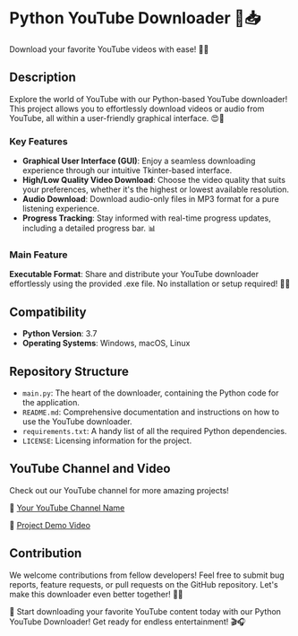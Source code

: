 <h1>Python YouTube Downloader 🎥📥</h1>

<p>Download your favorite YouTube videos with ease! 🚀✨</p>

<h2>Description</h2>

<p>Explore the world of YouTube with our Python-based YouTube downloader! This project allows you to effortlessly download videos or audio from YouTube, all within a user-friendly graphical interface. 😍🎉</p>

<h3>Key Features</h3>

<ul>
  <li><strong>Graphical User Interface (GUI)</strong>: Enjoy a seamless downloading experience through our intuitive Tkinter-based interface.</li>
  <li><strong>High/Low Quality Video Download</strong>: Choose the video quality that suits your preferences, whether it's the highest or lowest available resolution.</li>
  <li><strong>Audio Download</strong>: Download audio-only files in MP3 format for a pure listening experience.</li>
  <li><strong>Progress Tracking</strong>: Stay informed with real-time progress updates, including a detailed progress bar. 📊</li>
</ul>

<h3>Main Feature</h3>

<p><strong>Executable Format</strong>: Share and distribute your YouTube downloader effortlessly using the provided .exe file. No installation or setup required! 💯💼</p>

<h2>Compatibility</h2>

<ul>
  <li><strong>Python Version</strong>: 3.7</li>
  <li><strong>Operating Systems</strong>: Windows, macOS, Linux</li>
</ul>

<h2>Repository Structure</h2>

<ul>
  <li><code>main.py</code>: The heart of the downloader, containing the Python code for the application.</li>
  <li><code>README.md</code>: Comprehensive documentation and instructions on how to use the YouTube downloader.</li>
  <li><code>requirements.txt</code>: A handy list of all the required Python dependencies.</li>
  <li><code>LICENSE</code>: Licensing information for the project.</li>
</ul>

<h2>YouTube Channel and Video</h2>

<p>Check out our YouTube channel for more amazing projects!</p>

<p>🔗 <a href="https://www.youtube.com/channel/your-channel">Your YouTube Channel Name</a></p>

<p>🎥 <a href="https://www.youtube.com/watch?v=your-video">Project Demo Video</a></p>


<h2>Contribution</h2>

<p>We welcome contributions from fellow developers! Feel free to submit bug reports, feature requests, or pull requests on the GitHub repository. Let's make this downloader even better together! 👥🌟</p>

<p>🎉 Start downloading your favorite YouTube content today with our Python YouTube Downloader! Get ready for endless entertainment! 🎬🎧</p>

